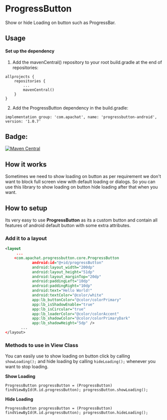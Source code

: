 # ProgressButton
Show or hide Loading on button such as ProgressBar.

## Usage
#### Set up the dependency
1. Add the mavenCentral() repository to your root build.gradle at the end of repositories:
```
allprojects {
	repositories {
		...
		mavenCentral()
	}
}
```
2. Add the ProgressButton dependency in the build.gradle:
```
implementation group: 'com.apachat', name: 'progressbutton-android', version: '1.0.7'
```

Badge:
-----
[![Maven Central](https://img.shields.io/maven-central/v/com.apachat/progressbutton-android.svg?label=Maven%20Central)](https://search.maven.org/search?q=g:%22com.apachat%22%20AND%20a:%22progressbutton-android%22)

## How it works

Sometimes we need to show loading on button as per requirement we don't want to block full screen view with default loading or dialogs. So you can use this library to show loading on button hide loading after that when you want. 

## How to setup

Its very easy to use **ProgressButton** as its a custom button and contain all features of android default button with some extra attributes.

### Add it to a layout

```xml
<layout
     ...
    <com.apachat.progressbutton.core.ProgressButton
            android:id="@+id/progressButton"
            android:layout_width="200dp"
            android:layout_height="51dp"
            android:layout_marginTop="20dp"
            android:paddingLeft="10dp"
            android:paddingRight="10dp"
            android:text="Hello World!"
            android:textColor="@color/white"
            app:lb_buttonColor="@color/colorPrimary"
            app:lb_isShadowEnable="true"
            app:lb_isCircular="true"
            app:lb_loaderColor="@color/colorAccent"
            app:lb_shadowColor="@color/colorPrimaryDark"
            app:lb_shadowHeight="5dp" />
       ...
</layout>
```

### Methods to use in View Class 
   
   You can easily use to show loading on button click by calling `showLoading();` and hide loading by calling 
   `hideLoading();` whenever you want to stop loading.
   
   **Show Loading**
   
   `ProgressButton progressButton = (ProgressButton) findViewById(R.id.progressButton);
    progressButton.showLoading();
   `
   
   **Hide Loading**
    
   `ProgressButton progressButton = (ProgressButton) findViewById(R.id.progressButton);
    progressButton.hideLoading();
    `
